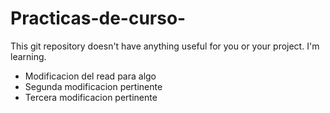 # Practicas-de-curso-
This git repository doesn't have anything useful for you or your project. I'm learning. 

* Modificacion del read para algo
* Segunda modificacion pertinente
* Tercera modificacion pertinente